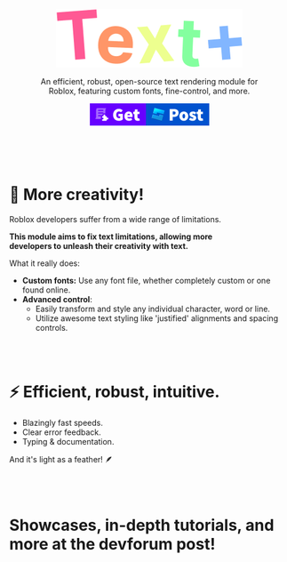 <div align="center">

<img src="./Logo.png"></img>

An efficient, robust, open-source text rendering module for<br>
Roblox, featuring custom fonts, fine-control, and more.

[<img src="https://raw.githubusercontent.com/AlexanderLindholt/LinkButtons/refs/heads/main/Static/Module.png"></img>](https://create.roblox.com/store/asset/138658986432597) ​ [<img src="https://raw.githubusercontent.com/AlexanderLindholt/LinkButtons/refs/heads/main/Static/Devforum.png"></img>](https://devforum.roblox.com/t/3521684)
</div>
<br>
​<br>
<br>

# 🎨 More creativity!
Roblox developers suffer from a wide range of limitations.

**This module aims to fix text limitations, allowing more<br>
developers to unleash their creativity with text.**

What it really does:
- **Custom fonts:** Use any font file, whether completely custom or one found online.
- **Advanced control**:
  - Easily transform and style any individual character, word or line.
  - Utilize awesome text styling like 'justified' alignments and spacing controls.
<br>
<br>

# ⚡ Efficient, robust, intuitive.
- Blazingly fast speeds.
- Clear error feedback.
- Typing & documentation.

And it's light as a feather! 🪶

<br>
<br>

# Showcases, in-depth tutorials, and more at the devforum post!
